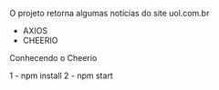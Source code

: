 O projeto retorna algumas notícias do site uol.com.br

- AXIOS
- CHEERIO

Conhecendo o Cheerio

1 - npm install
2 - npm start
